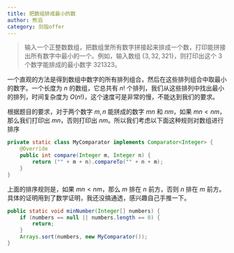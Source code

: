 ```yaml
---
title: 把数组排成最小的数
author: 熊滔
category: 剑指offer
---
```



> 输入一个正整数数组，把数组里所有数字拼接起来排成一个数，打印能拼接出所有数字中最小的一个。例如，输入数组 $\{ 3, 32, 321 \}$，则打印出这个 $3$ 个数字能排成的最小数字 $321323$。

一个直观的方法是得到数组中数字的所有排列组合，然后在这些排列组合中取最小的数字。一个长度为 $n$ 的数组，它总共有 $n!$ 个排列，我们从这些排列中找出最小的排列，时间复杂度为 $O(n!)$，这个速度可是非常的慢，不能达到我们的要求。

根据题目的要求，对于两个数字 $m, n$ 能拼成的数字 $mn$ 和 $nm$，如果 $mn < nm$，那么我们打印出 $mn$，否则打印出 $nm$。所以我们考虑以下面这种规则对数组进行排序

```java
private static class MyComparator implements Comparator<Integer> {
    @Override
    public int compare(Integer m, Integer n) {
        return ("" + m + n).compareTo("" + n + m);
    }
}
```

上面的排序规则是，如果 $mn < nm$，那么 $m$ 排在 $n$ 前方，否则 $n$ 排在 $m$ 前方。具体的证明用到了数学证明，我还没搞通透，感兴趣自己手推一下。

```java
public static void minNumber(Integer[] numbers) {
    if (numbers == null || numbers.length == 0) {
        return;
    }
    Arrays.sort(numbers, new MyComparator());
}
```



<Disqus />
